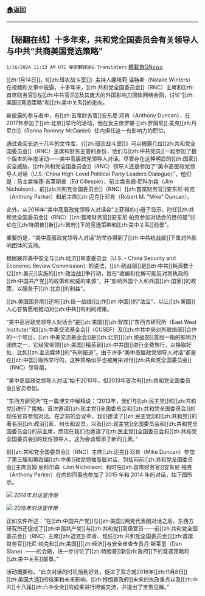 ###  [:house:返回](README.md)
---


## 【秘翻在线】十多年来，共和党全国委员会有关领导人与中共“共商美国竞选策略”
`1/16/2024 11:13 AM UTC 秘密翻譯組G-Translators` [轉載自GNews](https://gnews.org/articles/2224322)

[[zh:1月14日]]，《[[zh:班农战斗室]]》主持人娜塔莉·温特斯（Natalie Winters）在视频和文章中披露，十多年来，[[zh:共和党全国委员会]]（RNC）主席和[[zh:首席财务官]]与[[zh:中共官员]]及其庞大的外国影响力团体网络会面，讨论“[[zh:美国]]竞选策略”和[[zh:美中关系]]的走向。

新披露的参与者中，有[[zh:首席财务官]]安东尼·邓肯（Anthony Duncan），在2017年参加了[[zh:北京]]举行的活动，他在女主席罗娜·[[zh:罗姆尼]]·麦克[[zh:丹尼尔]]（Ronna Romney McDaniel）任内担任这一有影响力的职位。

通过查阅长达十几年的文件库，《[[zh:班农战斗室]]》可以揭露几位[[zh:共和党全国委员会]]（RNC）主席和财务主管的身份，他们与[[zh:中共党员]]一起参加了数个版本的年度活动——美中高层政党领导人对话。尽管存在这种明显的[[zh:国家]]安全威胁，[[zh:共和党全国委员会]]（RNC）领导人还是参加了“美中高层政党领导人对话（U.S.-China High-Level Political Party Leaders Dialogue）”，他们是：前主席埃德·吉莱斯皮（Ed Gillespie）、前主席吉姆·尼科尔森（Jim Nicholson）、前[[zh:共和党全国委员会]]（RNC）[[zh:首席财务官]]安东尼·帕克（Anthony Parker）和前主席[[zh:迈克]]·邓肯（Robert M. "Mike" Duncan）。

此外，从2016年“美中高层政党领导人对话会”上获得的小册子显示，时任[[zh:共和党全国委员会]]（RNC）[[zh:首席财务官]]安东尼·帕克参加对话会的目的是“讨论在[[zh:特朗普]]新[[zh:政府]]下的竞选策略和[[zh:美中关系]]前景”。

重要的是，“美中高层政党领导人对话”的举办得到了[[zh:中共统战部]]下属对外影响团体的支持。

根据联邦美中安全与[[zh:经济]]审查委员会（U.S. - China Security and Economic Review Commission）的说法，[[zh:统战部]]是[[zh:中共]]耗资数十亿[[zh:美元]]实施的[[zh:政治战]]争行动，旨在“收编和化解可能反对其执政的[[zh:中国共产党]]的政策和权威的来源”，并“影响外国个人和外国[[zh:国家]]的政策，以服务于[[zh:北京]]的利益”。

[[zh:美国国务院]]还将[[zh:统一战线]]比作[[zh:中国]]的“法宝”，以让[[zh:美国]]人心甘情愿地推动对[[zh:中共]]有利的政策。

“美中高层政党领导人对话会”是[[zh:美国]][[zh:智库]]“东西方研究所（East West Institute）”和[[zh:中美交流基金会]]（CUSEF）及[[zh:中共中央对外联络部]]合作的一个项目。[[zh:中美交流基金会]]是[[zh:北京]][[zh:统战部]]首屈一指的影响力团体之一，它经常带领[[zh:美国]]精英到[[zh:中共国]]进行全费旅行，以换取好处，比如[[zh:主流媒体]]的“有利报道”。由于许多“美中高层政党领导人对话”都是在[[zh:中国]]海外举行的，这种策略似乎也被用来对付[[zh:共和党全国委员会]]（RNC）领导层。

“美中高层政党领导人对话”始于2010年，但2013年首次有[[zh:共和党全国委员会]]官员参加。

“东西方研究所”在一篇博文中解释说：“2013年，我们与[[zh:民主党]]和[[zh:共和党]]进行了接触，首次邀请[[zh:民主党]]全国委员会和[[zh:共和党全国委员会]]的现任官员参加对话。在之前的会议中，我们邀请了[[zh:民主党]]和[[zh:共和党]]的著名前[[zh:政治]]家、州长和议员，以及[[zh:民主党]]全国委员会和[[zh:共和党全国委员会]]的前主席，而现在我们也邀请了[[zh:民主党]]全国委员会和[[zh:共和党全国委员会]]的现任领导人，这为会谈增添了新的元素。”

前[[zh:共和党全国委员会]]（RNC）主席[[zh:迈克]]·邓肯（Mike Duncan）参加了第三届和第四届[[zh:中美]]政党领袖高层对话，包括前前[[zh:共和党全国委员会]]主席吉姆·尼科尔森（Jim Nicholson）和时任[[zh:首席财务官]]安东尼·帕克（Anthony Parker）在内的同事也参加了 2015 年和 2014 年的对话，如下图所示。

![](ipfs://QmXfrNqr32WBSgZewnPUeJ11QQFqmgTip3ELySP7MmcvCL?.png)
*2014年对话宣传册*

![](ipfs://QmeUQfsf3omrVKD7aN7t6nMmkAGoBUYWaHxvA7P6A4p3Pv?.png)
*2015年对话宣传册*

正如文件所述：“在[[zh:中国共产党]]与[[zh:美国]]两党代表团对话之后，东西方研究所还促成了[[zh:中国共产党]]与[[zh:共和党]]高级官员——前[[zh:共和党全国委员会]]（RNC）主席[[zh:迈克]]·邓肯、现任[[zh:共和党全国委员会]][[zh:首席财务官]]托尼·帕克和[[zh:美国]][[zh:经济]]与安全审查专员丹·斯莱恩（Dan Slane）——的会晤，进一步讨论了[[zh:特朗普]]新[[zh:政府]]下的竞选策略和[[zh:美中关系]]前景。”

活动概要称，“此次对话的时机恰到好处，促进了双方就2016年[[zh:11月8日]][[zh:美国大选]]的结果和未来影响、[[zh:特朗普政府]]未来的执政重点以及[[zh:中共]]十八届[[zh:六中全会]]的成果进行坦诚交流，并提出了宝贵见解。”
